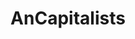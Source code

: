---
title: AnCapitalists
crosslinks:
- autotldr
- austrian_economics
- Anarcho_Capitalism
- GoldandBlack
- socialism
- AMAAggregator
---